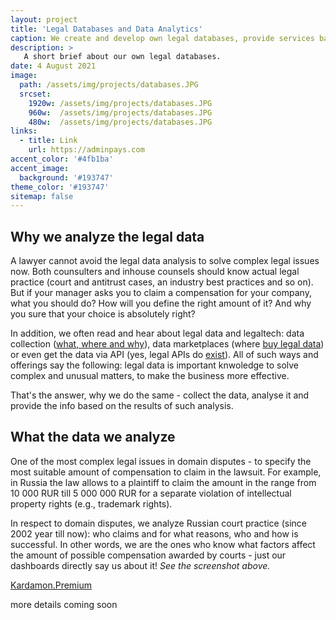 ```yaml
---
layout: project
title: 'Legal Databases and Data Analytics'
caption: We create and develop own legal databases, provide services based on them. Help others to do the same.
description: >
   A short brief about our own legal databases.  
date: 4 August 2021
image: 
  path: /assets/img/projects/databases.JPG
  srcset: 
    1920w: /assets/img/projects/databases.JPG
    960w:  /assets/img/projects/databases.JPG
    480w:  /assets/img/projects/databases.JPG
links:
  - title: Link
    url: https://adminpays.com
accent_color: '#4fb1ba'
accent_image:
  background: '#193747'
theme_color: '#193747'
sitemap: false
---
```


## Why we analyze the legal data

A lawyer cannot avoid the legal data analysis to solve complex legal issues now. Both counsulters and inhouse counsels should know actual legal practice (court and antitrust cases, an industry best practices and so on). But if your manager asks you to claim a compensation for your company, what you should do? How will you define the right amount of it? And why you sure that your choice is absolutely right?

In addition, we often read and hear about legal data and legaltech: data collection ([what, where and why](https://www.legaltechnologist.co.uk/legal-data-what-where-and-why/)), data marketplaces (where [buy legal data](https://datarade.ai/data-categories/legal-data)) or even get the data via API (yes, legal APIs do [exist](https://legal.thomsonreuters.com/en/products/legal-api)). All of such ways and offerings say the following: legal data is important knwoledge to solve complex and unusual matters, to make the business more effective.

That's the answer, why we do the same - collect the data, analyse it and provide the info based on the results of such analysis.

## What the data we analyze

One of the most complex legal issues in domain disputes - to specify the most suitable amount of compensation to claim in the lawsuit. For example, in Russia the law allows to a plaintiff to claim the amount in the range from 10 000 RUR till 5 000 000 RUR for a separate violation of intellectual property rights (e.g., trademark rights).

In respect to domain disputes, we analyze Russian court practice (since 2002 year till now): who claims and for what reasons, who and how is successful. In other words, we are the ones who know what factors affect the amount of possible compensation awarded by courts - just our dashboards directly say us about it! _See the screenshot above._



[Kardamon.Premium](https://github.com/xCounsel/kardamon/tree/master/English/premium) <br/>

more details coming soon
